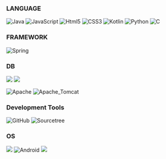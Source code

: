 

### LANGUAGE

<img alt="Java" src="https://img.shields.io/badge/Java-%23ED8B00.svg?style=for-the-badge&logo=Java&logoColor=white"/> <img alt="JavaScript" src="https://img.shields.io/badge/javascript-%23323330.svg?style=for-the-badge&logo=javascript&logoColor=%23F7DF1E"/> <img alt="Html5" src="https://img.shields.io/badge/HTML5-E34F26?style=for-the-badge&logo=HTML5&logoColor=white"/> <img alt="CSS3" src="https://img.shields.io/badge/CSS3-1572B6?style=for-the-badge&logo=css3&logoColor=white" /> <img alt="Kotlin" src="https://img.shields.io/badge/kotlin-%237F52FF.svg?style=for-the-badge&logo=kotlin&logoColor=white"/> <img alt="Python" src="https://img.shields.io/badge/Python-FFD43B?style=for-the-badge&logo=python&logoColor=blue"> <img alt="C" src="https://img.shields.io/badge/C-00599C?style=for-the-badge&logo=c&logoColor=white">

### FRAMEWORK

<img alt="Spring" src="https://img.shields.io/badge/spring-%236DB33F.svg?style=for-the-badge&logo=spring&logoColor=white"/>

### DB

<img src="https://img.shields.io/badge/oracle-F80000?style=for-the-badge&logo=oracle&logoColor=white"> <img src="https://img.shields.io/badge/mysql-4479A1?style=for-the-badge&logo=mysql&logoColor=white">


<img alt="Apache" src="https://img.shields.io/badge/apache-%23D42029.svg?style=for-the-badge&logo=apache&logoColor=white"/>
<img alt="Apache_Tomcat" src="https://img.shields.io/badge/apache tomcat-F8DC75?style=for-the-badge&logo=apachetomcat&logoColor=white">


### Development Tools 

<img alt="GitHub" src="https://img.shields.io/badge/GitHub-100000?style=for-the-badge&logo=github&logoColor=white"/>
<img alt="Sourcetree" src="https://img.shields.io/badge/Sourcetree-0052CC?style=for-the-badge&logo=Sourcetree&logoColor=white"/>
 

### OS

<img src="https://img.shields.io/badge/Windows-0078D6?style=for-the-badge&logo=windows&logoColor=white"/> <img alt="Android" src="https://img.shields.io/badge/Android-3DDC84?style=for-the-badge&logo=android&logoColor=white"/> <img src="https://img.shields.io/badge/linux-FCC624?style=for-the-badge&logo=linux&logoColor=black"/> 

